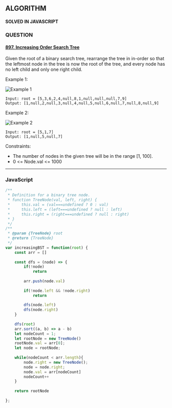 ## ALGORITHM

#### SOLVED IN JAVASCRIPT
### QUESTION

#### [897. Increasing Order Search Tree](https://leetcode.com/problems/increasing-order-search-tree/)

Given the root of a binary search tree, rearrange the tree in in-order so that the leftmost node in the tree is now the root of the tree, and every node has no left child and only one right child.

Example 1:

![Example 1](https://assets.leetcode.com/uploads/2020/11/17/ex1.jpg)

```
Input: root = [5,3,6,2,4,null,8,1,null,null,null,7,9]
Output: [1,null,2,null,3,null,4,null,5,null,6,null,7,null,8,null,9]
```

Example 2:

![Example 2](https://assets.leetcode.com/uploads/2020/11/17/ex2.jpg)

```
Input: root = [5,1,7]
Output: [1,null,5,null,7]
```


Constraints:

* The number of nodes in the given tree will be in the range [1, 100].
* 0 <= Node.val <= 1000

-----

### JavaScript

```js
/**
 * Definition for a binary tree node.
 * function TreeNode(val, left, right) {
 *     this.val = (val===undefined ? 0 : val)
 *     this.left = (left===undefined ? null : left)
 *     this.right = (right===undefined ? null : right)
 * }
 */
/**
 * @param {TreeNode} root
 * @return {TreeNode}
 */
var increasingBST = function(root) {
    const arr = []
    
    const dfs = (node) => {
        if(!node)
            return
        
        arr.push(node.val)
        
        if(!node.left && !node.right)
            return 
        
        dfs(node.left)
        dfs(node.right)
    } 
    
    dfs(root)
    arr.sort((a, b) => a - b)
    let nodeCount = 1;
    let rootNode = new TreeNode()
    rootNode.val = arr[0];
    let node = rootNode;
    
    while(nodeCount < arr.length){
        node.right = new TreeNode();
        node = node.right;
        node.val = arr[nodeCount]
        nodeCount++
    }
    
    return rootNode
    
};

```
